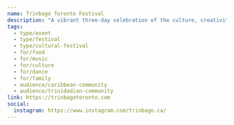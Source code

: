 ```yaml
---
name: Trinbago Toronto Festival
description: "A vibrant three-day celebration of the culture, creativity and community of Trinidad and Tobago and the wider Caribbean. Held annually since 2022, the festival draws thousands of attendees to experience the rich and dynamic spirit of the Caribbean through music, food, art and storytelling. Produced by the Caribbean Scholarship Foundation, proceeds support scholarship and mentorship programs."
tags:
  - type/event
  - type/festival
  - type/cultural-festival
  - for/food
  - for/music
  - for/culture
  - for/dance
  - for/family
  - audience/caribbean-community
  - audience/trinidadian-community
link: https://trinbagotoronto.com
social:
  instagram: https://www.instagram.com/trinbago.ca/
---
```

